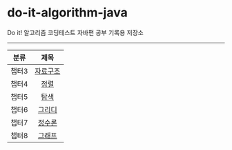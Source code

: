 # do-it-algorithm-java
Do it! 알고리즘 코딩테스트 자바편 공부 기록용 저장소   

---
| 분류  |                                       제목                                        |
|:---:|:-------------------------------------------------------------------------------:|
| 챕터3 | [자료구조](https://github.com/Jae-Young98/do-it-algorithm-java/tree/master/src/ch3) |
| 챕터4 |  [정렬](https://github.com/Jae-Young98/do-it-algorithm-java/tree/master/src/ch4)  |
| 챕터5 |  [탐색](https://github.com/Jae-Young98/do-it-algorithm-java/tree/master/src/ch5)  |
| 챕터6 | [그리디](https://github.com/Jae-Young98/do-it-algorithm-java/tree/master/src/ch6)  |
| 챕터7 | [정수론](https://github.com/Jae-Young98/do-it-algorithm-java/tree/master/src/ch7)  |
| 챕터8 | [그래프](https://github.com/Jae-Young98/do-it-algorithm-java/tree/master/src/ch8)  |
